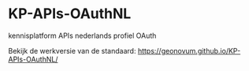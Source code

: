 # KP-APIs-OAuthNL
kennisplatform APIs nederlands profiel OAuth

Bekijk de werkversie van de standaard: https://geonovum.github.io/KP-APIs-OAuthNL/